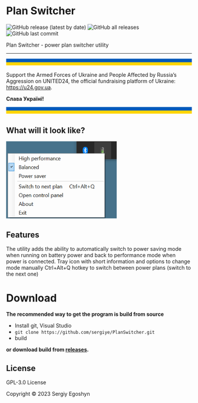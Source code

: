 # Plan Switcher
![GitHub release (latest by date)](https://img.shields.io/github/v/release/sergiye/PlanSwitcher?style=for-the-badge)
![GitHub all releases](https://img.shields.io/github/downloads/sergiye/PlanSwitcher/total?style=for-the-badge)
![GitHub last commit](https://img.shields.io/github/last-commit/sergiye/PlanSwitcher?style=for-the-badge)

Plan Switcher - power plan switcher utility

----

[<img src="https://github.com/sergiye/hiberbeeTheme/raw/master/assets/ukraine_flag_bar.png" alt="UA"/>](https://u24.gov.ua)


Support the Armed Forces of Ukraine and People Affected by Russia’s Aggression on UNITED24, the official fundraising platform of Ukraine: https://u24.gov.ua.

**Слава Україні!**

[<img src="https://github.com/sergiye/hiberbeeTheme/raw/master/assets/ukraine_flag_bar.png" alt="UA"/>](https://u24.gov.ua)


## What will it look like?

[<img src="https://github.com/sergiye/planswitcher/raw/master/preview.png" alt="Themes" width="300"/>](https://github.com/sergiye/planswitcher/releases)


## Features

The utility adds the ability to automatically switch to power saving mode when running on battery power and back to performance mode when power is connected.
Tray icon with short information and options to change mode manually
Ctrl+Alt+Q hotkey to switch between power plans (switch to the next one)

# Download

**The recommended way to get the program is build from source**
- Install git, Visual Studio
- `git clone https://github.com/sergiye/PlanSwitcher.git`
- build

**or download build from <a href="https://github.com/sergiye/PlanSwitcher/releases">releases</a>.**

## License

GPL-3.0 License

Copyright © 2023 Sergiy Egoshyn

